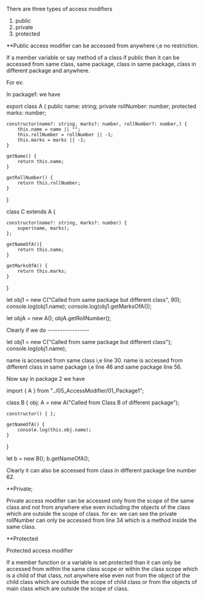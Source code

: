 There are three types of access modifiers

1. public
2. private
3. protected

**Public access modifier can be accessed from anywhere i,e no restriction. 

If a member variable or say method of a class if public then it can be accessed from
same class, same package, class in same package, class in different package and anywhere.

For ex: 

In package1: we have

export class A {
    public name: string;
    private rollNumber: number;
    protected marks: number;

    constructor(name?: string, marks?: number, rollNumber?: number,) {
        this.name = name || "";
        this.rollNumber = rollNumber || -1;
        this.marks = marks || -1;
    }

    getName() {
        return this.name;
    }

    getRollNumber() {
        return this.rollNumber;
    }

}

class C extends A {

    constructor(name?: string, marks?: number) {
        super(name, marks);
    };

    getNameOfA(){
        return this.name;
    }

    getMarksOfA() {
        return this.marks;
    }

}

let obj1 = new C("Called from same package but different class", 90);
console.log(obj1.name);
console.log(obj1.getMarksOfA());

let objA = new A();
objA.getRollNumber();


Clearly if we do -----------------

let obj1 = new C("Called from same package but different class");
console.log(obj1.name);

name is accessed from same class i,e line 30.
name is accessed from different class in same package i,e line 46 and same package line 56.

Now say in package 2 we have 

import { A } from "../05_AccessModifier/01_Package1";

class B {
    obj: A = new A("Called from Class B of different package");

    constructor() { };

    getNameOfA() {
        console.log(this.obj.name);
    }
} 

let b = new B();
b.getNameOfA();

Clearly it can also be accessed from class in different package line number 62.



**Private;

Private access modifier can be accessed only from the scope of the same class and not from anywhere else
even including the objects of the class which are outside the scope of class.
for ex: we can see the private rollNumber can only be accessed from line 34 which is a method
inside the same class.



**Protected

Protected access modifier

If a member function or a variable is set protected than it can only be accessed from within the same class scope
or within the class scope which is a child of that class, not anywhere else even not from the object of the child class 
which are outside the scope of child class or from the objects of main class which are outside the scope of class.
